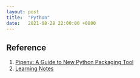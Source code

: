 ```yaml
---
layout: post
title:  "Python"
date:   2021-08-28 22:00:00 +0800
---
```



## Reference

1. [Pipenv: A Guide to New Python Packaging Tool](https://realpython.com/pipenv-guide/#pipenvs-dependency-resolution-approach)
2. [Learning Notes](https://www.notion.so/bobzeng/Python-8eeedd75a05a44a8bce2604b2af9750c)